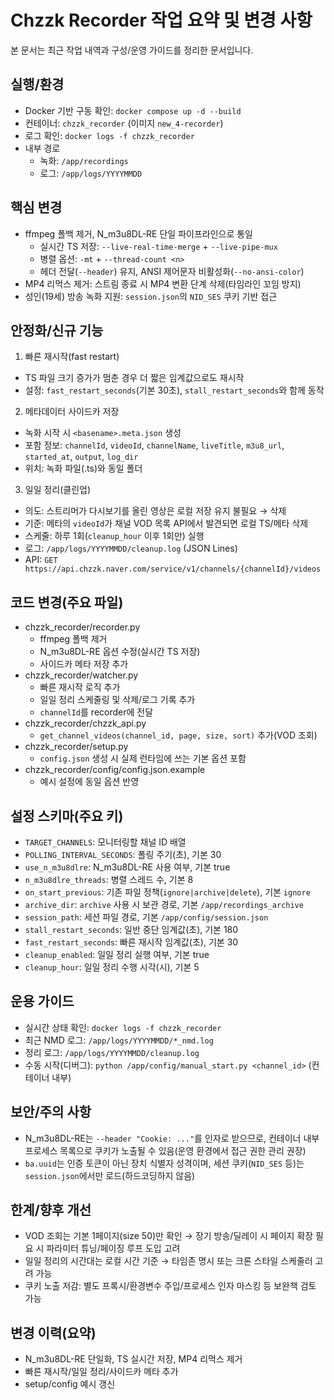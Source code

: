 # Chzzk Recorder 작업 요약 및 변경 사항

본 문서는 최근 작업 내역과 구성/운영 가이드를 정리한 문서입니다.

## 실행/환경
- Docker 기반 구동 확인: `docker compose up -d --build`
- 컨테이너: `chzzk_recorder` (이미지 `new_4-recorder`)
- 로그 확인: `docker logs -f chzzk_recorder`
- 내부 경로
  - 녹화: `/app/recordings`
  - 로그: `/app/logs/YYYYMMDD`

## 핵심 변경
- ffmpeg 폴백 제거, N_m3u8DL-RE 단일 파이프라인으로 통일
  - 실시간 TS 저장: `--live-real-time-merge` + `--live-pipe-mux`
  - 병렬 옵션: `-mt` + `--thread-count <n>`
  - 헤더 전달(`--header`) 유지, ANSI 제어문자 비활성화(`--no-ansi-color`)
- MP4 리먹스 제거: 스트림 종료 시 MP4 변환 단계 삭제(타임라인 꼬임 방지)
- 성인(19세) 방송 녹화 지원: `session.json`의 `NID_SES` 쿠키 기반 접근

## 안정화/신규 기능
1) 빠른 재시작(fast restart)
- TS 파일 크기 증가가 멈춘 경우 더 짧은 임계값으로도 재시작
- 설정: `fast_restart_seconds`(기본 30초), `stall_restart_seconds`와 함께 동작

2) 메타데이터 사이드카 저장
- 녹화 시작 시 `<basename>.meta.json` 생성
- 포함 정보: `channelId`, `videoId`, `channelName`, `liveTitle`, `m3u8_url`, `started_at`, `output`, `log_dir`
- 위치: 녹화 파일(.ts)와 동일 폴더

3) 일일 정리(클린업)
- 의도: 스트리머가 다시보기를 올린 영상은 로컬 저장 유지 불필요 → 삭제
- 기준: 메타의 `videoId`가 채널 VOD 목록 API에서 발견되면 로컬 TS/메타 삭제
- 스케줄: 하루 1회(`cleanup_hour` 이후 1회만) 실행
- 로그: `/app/logs/YYYYMMDD/cleanup.log` (JSON Lines)
- API: `GET https://api.chzzk.naver.com/service/v1/channels/{channelId}/videos`

## 코드 변경(주요 파일)
- chzzk_recorder/recorder.py
  - ffmpeg 폴백 제거
  - N_m3u8DL-RE 옵션 수정(실시간 TS 저장)
  - 사이드카 메타 저장 추가
- chzzk_recorder/watcher.py
  - 빠른 재시작 로직 추가
  - 일일 정리 스케줄링 및 삭제/로그 기록 추가
  - `channelId`를 recorder에 전달
- chzzk_recorder/chzzk_api.py
  - `get_channel_videos(channel_id, page, size, sort)` 추가(VOD 조회)
- chzzk_recorder/setup.py
  - `config.json` 생성 시 실제 런타임에 쓰는 기본 옵션 포함
- chzzk_recorder/config/config.json.example
  - 예시 설정에 동일 옵션 반영

## 설정 스키마(주요 키)
- `TARGET_CHANNELS`: 모니터링할 채널 ID 배열
- `POLLING_INTERVAL_SECONDS`: 폴링 주기(초), 기본 30
- `use_n_m3u8dlre`: N_m3u8DL-RE 사용 여부, 기본 true
- `n_m3u8dlre_threads`: 병렬 스레드 수, 기본 8
- `on_start_previous`: 기존 파일 정책(`ignore|archive|delete`), 기본 `ignore`
- `archive_dir`: `archive` 사용 시 보관 경로, 기본 `/app/recordings_archive`
- `session_path`: 세션 파일 경로, 기본 `/app/config/session.json`
- `stall_restart_seconds`: 일반 중단 임계값(초), 기본 180
- `fast_restart_seconds`: 빠른 재시작 임계값(초), 기본 30
- `cleanup_enabled`: 일일 정리 실행 여부, 기본 true
- `cleanup_hour`: 일일 정리 수행 시각(시), 기본 5

## 운용 가이드
- 실시간 상태 확인: `docker logs -f chzzk_recorder`
- 최근 NMD 로그: `/app/logs/YYYYMMDD/*_nmd.log`
- 정리 로그: `/app/logs/YYYYMMDD/cleanup.log`
- 수동 시작(디버그): `python /app/config/manual_start.py <channel_id>` (컨테이너 내부)

## 보안/주의 사항
- N_m3u8DL-RE는 `--header "Cookie: ..."`를 인자로 받으므로, 컨테이너 내부 프로세스 목록으로 쿠키가 노출될 수 있음(운영 환경에서 접근 권한 관리 권장)
- `ba.uuid`는 인증 토큰이 아닌 장치 식별자 성격이며, 세션 쿠키(`NID_SES` 등)는 `session.json`에서만 로드(하드코딩하지 않음)

## 한계/향후 개선
- VOD 조회는 기본 1페이지(size 50)만 확인 → 장기 방송/딜레이 시 페이지 확장 필요 시 파라미터 튜닝/페이징 루프 도입 고려
- 일일 정리의 시간대는 로컬 시간 기준 → 타임존 명시 또는 크론 스타일 스케줄러 고려 가능
- 쿠키 노출 저감: 별도 프록시/환경변수 주입/프로세스 인자 마스킹 등 보완책 검토 가능

## 변경 이력(요약)
- N_m3u8DL-RE 단일화, TS 실시간 저장, MP4 리먹스 제거
- 빠른 재시작/일일 정리/사이드카 메타 추가
- setup/config 예시 갱신

